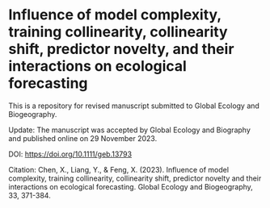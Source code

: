 # Influence of model complexity, training collinearity, collinearity shift, predictor novelty, and their interactions on ecological forecasting
This is a repository for revised manuscript submitted to Global Ecology and Biogeography.

Update:
The manuscript was accepted by Global Ecology and Biography and published online on 29 November 2023.

DOI:
https://doi.org/10.1111/geb.13793

Citation:
Chen, X., Liang, Y., & Feng, X. (2023). Influence of model complexity, training collinearity, collinearity shift, predictor novelty and their interactions on ecological forecasting. Global Ecology and Biogeography, 33, 371-384.

